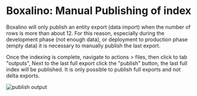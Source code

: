 Boxalino: Manual Publishing of index
====================================

Boxalino will only publish an entity export (data import) when the number of rows is more than about 12. For this reason,
especially during the development phase (not enough data), or deployment to production phase (empty data) it is 
necessary to manually publish the last export.
 
Once the indexing is complete, navigate to actions > files, then click to tab "outputs", Next to the last full export 
click the "publish" button, the last full index will be published. It is only possible to publish full exports and not
delta exports.
  
![publish output][1]      

[1]: https://ibrows.codebasehq.com/projects/ibrowsch/repositories/ibrowsboxalinobundle/raw/master/Resources/doc/img/autocomplete_boxalino_4.png
   